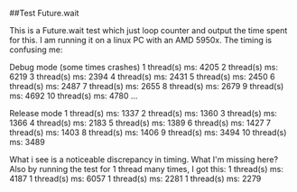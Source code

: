 ##Test Future.wait

This is a Future.wait test which just loop counter and output the time spent for this.
I am running it on a linux PC with an AMD 5950x. The timing is confusing me:

Debug mode (some times crashes)
1 thread(s) ms: 4205
2 thread(s) ms: 6219
3 thread(s) ms: 2394
4 thread(s) ms: 2431
5 thread(s) ms: 2450
6 thread(s) ms: 2487
7 thread(s) ms: 2655
8 thread(s) ms: 2679
9 thread(s) ms: 4692
10 thread(s) ms: 4780
...

Release mode
1 thread(s) ms: 1337
2 thread(s) ms: 1360
3 thread(s) ms: 1366
4 thread(s) ms: 2183
5 thread(s) ms: 1389
6 thread(s) ms: 1427
7 thread(s) ms: 1403
8 thread(s) ms: 1406
9 thread(s) ms: 3494
10 thread(s) ms: 3489


What i see is a noticeable discrepancy in timing. What I'm missing here?
Also by running the test for 1 thread many times, I got this:
1 thread(s) ms: 4187
1 thread(s) ms: 6057
1 thread(s) ms: 2281
1 thread(s) ms: 2279